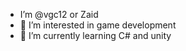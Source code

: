 - I’m @vgc12 or Zaid
- 👀 I’m interested in game development
- 🌱 I’m currently learning C# and unity


<!---
vgc12/vgc12 is a ✨ special ✨ repository because its `README.md` (this file) appears on your GitHub profile.
You can click the Preview link to take a look at your changes.
--->
